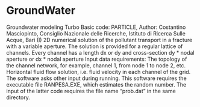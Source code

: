 # GroundWater
Groundwater modeling
Turbo Basic code: PARTICLE, Author: Costantino Masciopinto, Consiglio Nazionale delle Ricerche, Istituto di Ricerca Sulle Acque, Bari (I) 
2D numerical solution of the pollutant transport in a fracture with a variable aperture. The solution is provided for a regular lattice of channels. Every channel has a length dx or dy and cross-section dy * nodal aperture or dx * nodal aperture 
Input data requirements:
The topology of the channel network, for example, channel 1, from node 1 to node 2, etc.    
Horizontal fluid flow solution, i.e. fluid velocity in each channel of the grid.
The software asks other input during running. 
This software requires the executable file RANPESA.EXE, which estimates the random number. The input of the latter code requires the file name “prob.dat” in the same directory.  
